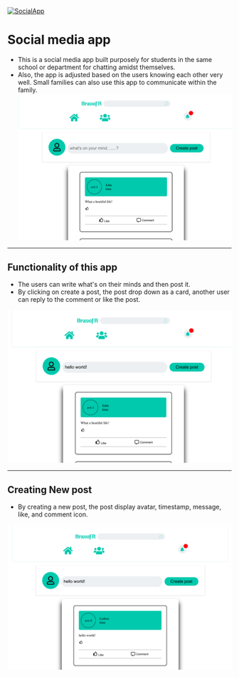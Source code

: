 [![SocialApp](https://github.com/mahadyC/social-media-app/actions/workflows/main.yml/badge.svg?branch=main)](https://github.com/mahadyC/social-media-app/actions)

# Social media app
- This is a social media app built purposely for students in the same school or department for chatting amidst themselves.
-   Also, the app is adjusted based on the users knowing each other very well. Small families can also use this app to communicate within the family.
![screenshot-Front](/img/Front.png)

---
##  Functionality of this app
-   The users can write what's on their minds and then post it.
-   By clicking on create a post, the post drop down as a card, another user can reply to the comment or like the post. 

![screenshot-comment](/img/Comment.png)

---
## Creating New post 
- By creating a new post, the post display avatar, timestamp, message, like, and comment icon. 

![screenshot-comment](/img/Newpost.png)
